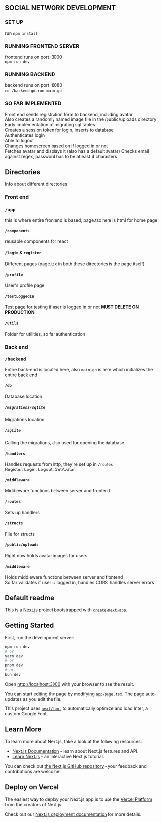 ## SOCIAL NETWORK DEVELOPMENT

### SET UP

run `npm install`

### RUNNING FRONTEND SERVER

frontend runs on port :3000  
`npm run dev`

### RUNNING BACKEND

backend runs on port :8080  
`cd /backend`
`go run main.go`

### SO FAR IMPLEMENTED

Front end sends registration form to backend, including avatar  
Also creates a randomly named image file in the /public/uploads directory  
Early implementation of migrating sql tables  
Creates a session token for login, inserts to database  
Authenticates login  
Able to logout  
Changes homescreen based on if logged in or not  
Fetches avatar and displays it (also has a default avatar)
Checks email against regex, password has to be atleast 4 characters

## Directories

Info about different directories

### Front end

### `/app`

this is where entire frontend is based, page.tsx here is html for home page

#### `/components`

reusable components for react

#### `/login` & `register`

Different pages (page.tsx in both these directories is the page itself)

#### `/profile`

User's profile page

#### `/testLoggedIn`

Test page for testing if user is logged in or not **MUST DELETE ON PRODUCTION**

#### `/utils`

Folder for utilities, so far authentication

####

### Back end

### `/backend`

Entire back-end is located here, also `main.go` is here which initializes the entire back end

#### `/db`

Database location

##### `/migrations/sqlite`

Migrations location

##### `/sqlite`

Calling the migrations, also used for opening the database

#### `/handlers`

Handles requests from http, they're set up in `/routes`  
Register, Login, Logout, GetAvatar

#### `/middleware`

Middleware functions between server and frontend

#### `/routes`

Sets up handlers

#### `/structs`

File for structs

#### `/public/uploads`

Right now holds avatar images for users

#### `/middleware`

Holds middleware functions between server and frontend  
So far validates if user is logged in, handles CORS, handles server errors

## Default readme

This is a [Next.js](https://nextjs.org/) project bootstrapped with [`create-next-app`](https://github.com/vercel/next.js/tree/canary/packages/create-next-app).

## Getting Started

First, run the development server:

```bash
npm run dev
# or
yarn dev
# or
pnpm dev
# or
bun dev
```

Open [http://localhost:3000](http://localhost:3000) with your browser to see the result.

You can start editing the page by modifying `app/page.tsx`. The page auto-updates as you edit the file.

This project uses [`next/font`](https://nextjs.org/docs/basic-features/font-optimization) to automatically optimize and load Inter, a custom Google Font.

## Learn More

To learn more about Next.js, take a look at the following resources:

- [Next.js Documentation](https://nextjs.org/docs) - learn about Next.js features and API.
- [Learn Next.js](https://nextjs.org/learn) - an interactive Next.js tutorial.

You can check out [the Next.js GitHub repository](https://github.com/vercel/next.js/) - your feedback and contributions are welcome!

## Deploy on Vercel

The easiest way to deploy your Next.js app is to use the [Vercel Platform](https://vercel.com/new?utm_medium=default-template&filter=next.js&utm_source=create-next-app&utm_campaign=create-next-app-readme) from the creators of Next.js.

Check out our [Next.js deployment documentation](https://nextjs.org/docs/deployment) for more details.
